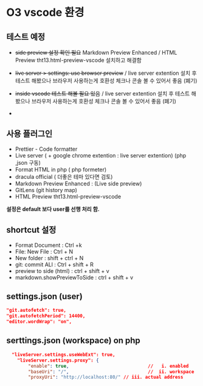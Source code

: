 # O3 vscode 환경


## 테스트 예정

- ~~side preview 설정 확인 필요~~ Markdown Preview Enhanced / HTML Preview tht13.html-preview-vscode 설치하고 해결함
- ~~live server > settings: use browser preview~~  / live server extention 설치 후 테스트 해봤으나 브라우저 사용하는게 호환성 체크나 콘솔 볼 수 있어서 좋음 (폐기)
- ~~inside vscode 테스트 해볼 필요 있음~~ / live server extention 설치 후 테스트 해봤으나 브라우저 사용하는게 호환성 체크나 콘솔 볼 수 있어서 좋음 (폐기)

- 

## 사용 플러그인
- Prettier - Code formatter
- Live server ( + google chrome extention : live server extention) (php ,json 구동)
- Format HTML in php ( php formeter)
- dracula official ( 더좋은 테마 있다면 검토)
- Markdown Preview Enhanced :  (Live side preview)
- GitLens (git history map)
- HTML Preview tht13.html-preview-vscode


**설정은 default 보다 user를 선행 처리 함.**

## shortcut 설정
- Format Document : Ctrl +k
- File: New File : Ctrl + N
- New folder : shift + ctrl + N 
- git: commit ALl : Ctrl + shift + R
- preview to side (html) : ctrl + shift + v
- markdown.showPreviewToSide :  ctrl + shift + v

## settings.json (user)
```json
"git.autofetch": true,
"git.autofetchPeriod": 14400,
"editor.wordWrap": "on",
```


## serttings.json (workspace) on php
```json
  "liveServer.settings.useWebExt": true,
    "liveServer.settings.proxy": {
        "enable": true,                             //   i. enabled
        "baseUri": "/",                             //  ii. workspace
        "proxyUri": "http://localhost:80/" // iii. actual address
```
